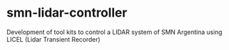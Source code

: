 # smn-lidar-controller
Development of tool kits to control a LIDAR system of SMN Argentina using LICEL (Lidar Transient Recorder)
